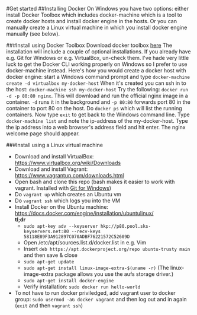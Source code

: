 #Get started
##Installing Docker
On Windows you have two options: either install Docker Toolbox which includes docker-machine which is a tool to create docker hosts and install docker engine in the hosts. Or you can manually create a Linux virtual machine in which you install docker engine manually (see below).

###Install using Docker Toolbox
Download docker toolbox [here](https://www.docker.com/docker-toolbox)
The installation will include a couple of optional installations. If you already have e.g. Git for Windows or e.g. VirtualBox, un-check them.
I've hade very little luck to get the Docker CLI working properly on Windows so I prefer to use docker-machine instead.
Here's how you would create a docker host with docker engine: start a Windows command prompt and type `docker-machine create -d virtualbox my-docker-host`
When it's created you can ssh in to the host: `docker-machine ssh my-docker-host`
Try the following: `docker run -d -p 80:80 nginx`. This will download and run the official nginx image in a container. `-d` runs it in the background and `-p 80:80` forwards port 80 in the container to port 80 on the host. Do `docker ps` which will list the running containers.
Now type `exit` to get back to the Windows command line. Type `docker-machine list` and note the ip-address of the my-docker-host. Type the ip address into a web browser's address field and hit enter. The nginx welcome page should appear.

###Install using a Linux virtual machine
* Download and install VirtualBox: https://www.virtualbox.org/wiki/Downloads
* Download and install Vagrant: https://www.vagrantup.com/downloads.html
* Open bash and clone this repo (bash makes it easier to work with vagrant. Installed with [Git for Windows](https://git-for-windows.github.io/))
* Do `vagrant up` which creates an Ubuntu vm 
* Do `vagrant ssh` which logs you into the VM
* Install Docker on the Ubuntu machine: https://docs.docker.com/engine/installation/ubuntulinux/<br/>
  **tl;dr**
  * `sudo apt-key adv --keyserver hkp://p80.pool.sks-keyservers.net:80 --recv-keys 58118E89F3A912897C070ADBF76221572C52609D`
  * Open /etc/apt/sources.list.d/docker.list in e.g. Vim
  * Insert `deb https://apt.dockerproject.org/repo ubuntu-trusty main` and then save & close
  * `sudo apt-get update`
  * `sudo apt-get install linux-image-extra-$(uname -r)` (The linux-image-extra package allows you use the aufs storage driver.)
  * `sudo apt-get install docker-engine`
  * Verify installation: `sudo docker run hello-world`
* To not have to run docker priviledged, add vagrant user to docker group: `sudo usermod -aG docker vagrant` and then log out and in again (`exit` and then `vagrant ssh`)
